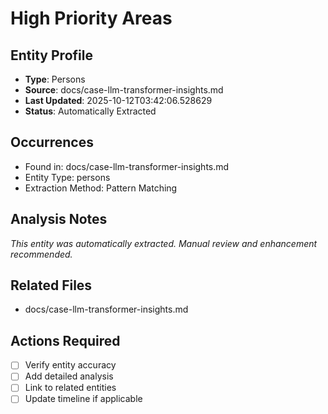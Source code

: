 # High Priority Areas

## Entity Profile
- **Type**: Persons
- **Source**: docs/case-llm-transformer-insights.md
- **Last Updated**: 2025-10-12T03:42:06.528629
- **Status**: Automatically Extracted

## Occurrences
- Found in: docs/case-llm-transformer-insights.md
- Entity Type: persons
- Extraction Method: Pattern Matching

## Analysis Notes
*This entity was automatically extracted. Manual review and enhancement recommended.*

## Related Files
- docs/case-llm-transformer-insights.md

## Actions Required
- [ ] Verify entity accuracy
- [ ] Add detailed analysis
- [ ] Link to related entities
- [ ] Update timeline if applicable
